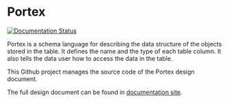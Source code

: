 # Portex

[![Documentation Status](https://readthedocs.org/projects/openbytes-schema/badge/?version=latest)](https://openbytes-schema.readthedocs.io/en/latest/?badge=latest)

Portex is a schema language for describing the data structure of the objects stored in the table.
It defines the name and the type of each table column. It also tells the data user how to access the
data in the table.

This Github project manages the source code of the Portex design document.

The full design document can be found in [documentation site](http://openbytes-schema.readthedocs.io/en/latest).

